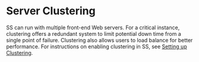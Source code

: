 [title]: # (Server Clustering)
[tags]: # (Server Clustering)
[priority]: # (90)

# Server Clustering

SS can run with multiple front-end Web servers. For a critical instance, clustering offers a redundant system to limit potential down time from a single point of failure. Clustering also allows users to load balance for better performance. For instructions on enabling clustering in SS, see [Setting up Clustering](https://updates.thycotic.net/links.ashx?ClusteringSetup).
